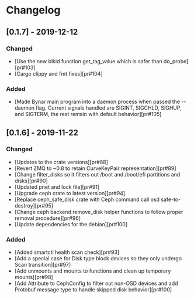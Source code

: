 # Changelog

## [0.1.7] - 2019-12-12

### Changed

- [Use the new blkid function get_tag_value which is safer than do_probe][pr#103]
- [Cargo clippy and fmt fixes][pr#104]

### Added

- [Made Bynar main program into a daemon process when passed the --daemon flag.  Current signals handled are SIGINT, SIGCHLD, SIGHUP, and SIGTERM, the rest remain with default behavior][pr#105]

## [0.1.6] - 2019-11-22

### Changed

- [Updates to the crate versions][pr#88]
- [Revert ZMQ to ~0.8 to retain CurveKeyPair representation][pr#89]
- [Change filter_disks so it filters out /boot and /boot/efi partitions and disks][pr#90]
- [Updated pnet and lock file][pr#91]
- [Upgrade ceph crate to latest version][pr#94]
- [Replace ceph_safe_disk crate with Ceph command call osd safe-to-destroy][pr#95]
- [Change ceph backend remove_disk helper functions to follow proper removal procedure][pr#96]
- [Update dependencies for the debian][pr#100]


### Added

- [Added smartctl health scan check][pr#93]
- [Add a special case for Disk type block devices so they only undergo Scan transition][pr#97]
- [Add unmounts and mounts to functions and clean up temporary mounts][pr#98]
- [Add Attribute to CephConfig to filter out non-OSD devices and add Protobuf message type to handle skipped disk behavior][pr#100]
